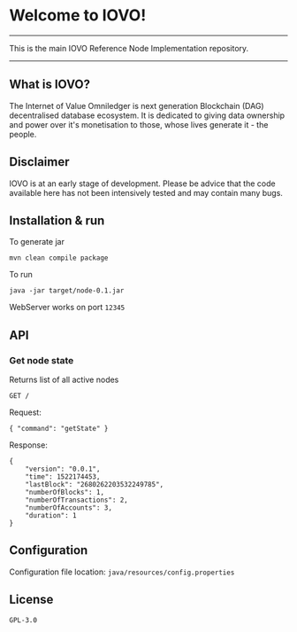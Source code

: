# Welcome to IOVO!
----

This is the main IOVO Reference Node Implementation repository. 

----
## What is IOVO?
The Internet of Value Omniledger is next generation Blockchain (DAG) decentralised database ecosystem. It is dedicated to giving data ownership and power over it's monetisation to those, whose lives generate it - the people.

## Disclaimer
IOVO is at an early stage of development. Please be advice that the code available here has not been intensively tested and may contain many bugs. 

## Installation & run
To generate jar

`mvn clean compile package`

To run

`java -jar target/node-0.1.jar`

WebServer works on port `12345`

## API

### Get node state

Returns list of all active nodes

`GET /` 

Request:

``` { "command": "getState" } ```

Response:
```
{
    "version": "0.0.1",
    "time": 1522174453,
    "lastBlock": "2680262203532249785",
    "numberOfBlocks": 1,
    "numberOfTransactions": 2,
    "numberOfAccounts": 3,
    "duration": 1
}
```

## Configuration

Configuration file location:
`java/resources/config.properties`

## License
```
GPL-3.0
```
